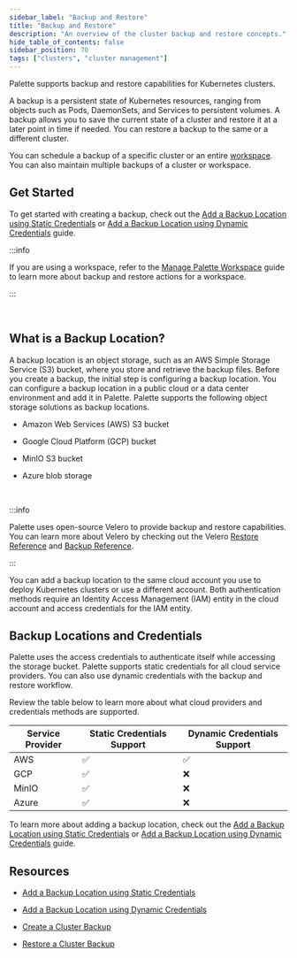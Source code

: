 ```yaml
---
sidebar_label: "Backup and Restore"
title: "Backup and Restore"
description: "An overview of the cluster backup and restore concepts."
hide_table_of_contents: false
sidebar_position: 70
tags: ["clusters", "cluster management"]
---
```



Palette supports backup and restore capabilities for Kubernetes clusters.

A backup is a persistent state of Kubernetes resources, ranging from objects such as Pods, DaemonSets, and Services to persistent volumes. A backup allows you to save the current state of a cluster and restore it at a later point in time if needed. You can restore a backup to the same or a different cluster. 

You can schedule a backup of a specific cluster or an entire [workspace](/workspace). You can also maintain multiple backups of a cluster or workspace. 


## Get Started


To get started with creating a backup, check out the [Add a Backup Location using Static Credentials](/clusters/cluster-management/backup-restore/add-backup-location-static) or [Add a Backup Location using Dynamic Credentials](/clusters/cluster-management/backup-restore/add-backup-location-dynamic) guide.


:::info

If you are using a workspace, refer to the [Manage Palette Workspace](/workspace/workload-features#managepaletteworkspace) guide to learn more about backup and restore actions for a workspace.

:::

 <br />


## What is a Backup Location?

A backup location is an object storage, such as an AWS Simple Storage Service (S3) bucket, where you store and retrieve the backup files. Before you create a backup, the initial step is configuring a backup location. You can configure a backup location in a public cloud or a data center environment and add it in Palette. Palette supports the following object storage solutions as backup locations.


- Amazon Web Services (AWS) S3 bucket


- Google Cloud Platform (GCP) bucket


- MinIO S3 bucket


- Azure blob storage


<br />


:::info

Palette uses open-source Velero to provide backup and restore capabilities. You can learn more about Velero by checking out the Velero [Restore Reference](https://velero.io/docs/main/restore-reference/) and [Backup Reference](https://velero.io/docs/main/backup-reference/).  


:::


You can add a backup location to the same cloud account you use to deploy Kubernetes clusters or use a different account. Both authentication methods require an Identity Access Management (IAM) entity in the cloud account and access credentials for the IAM entity. 


## Backup Locations and Credentials


Palette uses the access credentials to authenticate itself while accessing the storage bucket. Palette supports static credentials for all cloud service providers. You can also use dynamic credentials with the backup and restore workflow. 

Review the table below to learn more about what cloud providers and credentials methods are supported.


|**Service Provider**|**Static Credentials Support**|**Dynamic Credentials Support**|
|---|---|---|
|AWS|✅|✅ |
|GCP|✅|❌|
|MinIO|✅|❌|
|Azure|✅|❌|

To learn more about adding a backup location, check out the [Add a Backup Location using Static Credentials](/clusters/cluster-management/backup-restore/add-backup-location-static) or [Add a Backup Location using Dynamic Credentials](/clusters/cluster-management/backup-restore/add-backup-location-dynamic) guide.


## Resources


- [Add a Backup Location using Static Credentials](/clusters/cluster-management/backup-restore/add-backup-location-static)


- [Add a Backup Location using Dynamic Credentials](/clusters/cluster-management/backup-restore/add-backup-location-dynamic)


- [Create a Cluster Backup](/clusters/cluster-management/backup-restore/create-cluster-backup)


- [Restore a Cluster Backup](/clusters/cluster-management/backup-restore/restore-cluster-backup)
